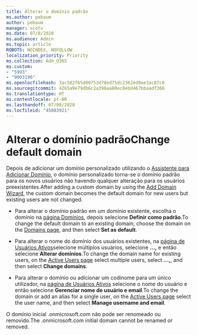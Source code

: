 ```yaml
---
title: Alterar o domínio padrão
ms.author: pebaum
author: pebaum
manager: scotv
ms.date: 07/8/2020
ms.audience: Admin
ms.topic: article
ROBOTS: NOINDEX, NOFOLLOW
localization_priority: Priority
ms.collection: Adm_O365
ms.custom:
- "5993"
- "9003196"
ms.openlocfilehash: 3ac582f65d00753d78ed75dc2362ed9ae3ac87c0
ms.sourcegitcommit: 4265a9e79db6c2a396aa80ec0ebd467bbaadf366
ms.translationtype: HT
ms.contentlocale: pt-BR
ms.lasthandoff: 07/08/2020
ms.locfileid: "45083921"
---
```

# <a name="change-default-domain"></a><span data-ttu-id="835a6-102">Alterar o domínio padrão</span><span class="sxs-lookup"><span data-stu-id="835a6-102">Change default domain</span></span>

<span data-ttu-id="835a6-103">Depois de adicionar um domínio personalizado utilizando o [Assistente para Adicionar Domínio](https://portal.office.com/adminportal/home#/Domains/Wizard), o domínio personalizado torna-se o domínio padrão para os novos usuários não havendo qualquer alteração para os usuários preexistentes.</span><span class="sxs-lookup"><span data-stu-id="835a6-103">After adding a custom domain by using the [Add Domain Wizard](https://portal.office.com/adminportal/home#/Domains/Wizard), the custom domain becomes the default domain for new users but existing users are not changed.</span></span>

- <span data-ttu-id="835a6-104">Para alterar o domínio padrão em um domínio existente, escolha o domínio na [página Domínios](https://admin.microsoft.com/Adminportal/Home#/Domains), depois selecione **Definir como padrão**.</span><span class="sxs-lookup"><span data-stu-id="835a6-104">To change the default domain to an existing domain, choose the domain on the [Domains page](https://admin.microsoft.com/Adminportal/Home#/Domains), and then select **Set as default**.</span></span>

- <span data-ttu-id="835a6-105">Para alterar o nome do domínio dos usuários existentes, na [página de Usuários Ativos](https://admin.microsoft.com/Adminportal/Home#/users)selecione múltiplos usuários, selecione **...,** e então selecione **Alterar domínios**.</span><span class="sxs-lookup"><span data-stu-id="835a6-105">To change the domain name for existing users, on the  [Active Users page](https://admin.microsoft.com/Adminportal/Home#/users) select multiple users, select  **...,**, and then select  **Change domains**.</span></span>

- <span data-ttu-id="835a6-106">Para alterar o domínio ou adicionar um codinome para um único utilizador, na [ página de Usuários Ativos](https://admin.microsoft.com/Adminportal/Home#/users) selecione o nome do usuário e então selecione **Gerenciar nome de usuário e email**.</span><span class="sxs-lookup"><span data-stu-id="835a6-106">To change the domain or add an alias for a single user, on the [Active Users page](https://admin.microsoft.com/Adminportal/Home#/users) select the user name, and then select  **Manage username and email**.</span></span>

<span data-ttu-id="835a6-107">O domínio inicial .onmicrosoft.com não pode ser renomeado ou removido.</span><span class="sxs-lookup"><span data-stu-id="835a6-107">The .onmicrosoft.com initial domain cannot be renamed or removed.</span></span>